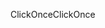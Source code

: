 <span data-ttu-id="ceeda-101">ClickOnce</span><span class="sxs-lookup"><span data-stu-id="ceeda-101">ClickOnce</span></span>